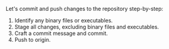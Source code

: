 Let's commit and push changes to the repository step-by-step:
1. Identify any binary files or executables.
2. Stage all changes, excluding binary files and executables.
3. Craft a commit message and commit.
4. Push to origin.